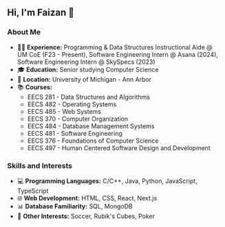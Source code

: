 ## Hi, I'm Faizan 👋

### About Me

- 👨‍💻 **Experience:** Programming & Data Structures Instructional Aide @ UM CoE (F23 - Present), Software Engineering Intern @ Asana (2024), Software Engineering Intern @ SkySpecs (2023)
- 🎓 **Education:** Senior studying Computer Science
- 📍 **Location:** University of Michigan - Ann Arbor
- 📚 **Courses:**
  - EECS 281 - Data Structures and Algorithms
  - EECS 482 - Operating Systems
  - EECS 485 - Web Systems
  - EECS 370 - Computer Organization
  - EECS 484 - Database Management Systems
  - EECS 481 - Software Engineering
  - EECS 376 - Foundations of Computer Science
  - EECS 497 - Human Centered Software Design and Development

### Skills and Interests

- 💻 **Programming Languages:** C/C++, Java, Python, JavaScript, TypeScript
- 🌐 **Web Development:** HTML, CSS, React, Next.js
- 📊 **Database Familiarity:** SQL, MongoDB
- 🚀 **Other Interests:** Soccer, Rubik's Cubes, Poker
